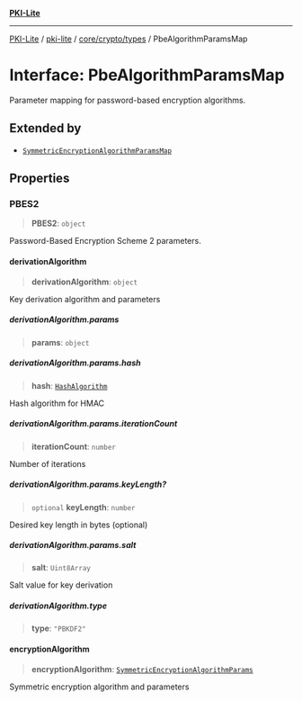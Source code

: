 [**PKI-Lite**](../../../../../README.md)

---

[PKI-Lite](../../../../../README.md) / [pki-lite](../../../../README.md) / [core/crypto/types](../README.md) / PbeAlgorithmParamsMap

# Interface: PbeAlgorithmParamsMap

Parameter mapping for password-based encryption algorithms.

## Extended by

- [`SymmetricEncryptionAlgorithmParamsMap`](SymmetricEncryptionAlgorithmParamsMap.md)

## Properties

### PBES2

> **PBES2**: `object`

Password-Based Encryption Scheme 2 parameters.

#### derivationAlgorithm

> **derivationAlgorithm**: `object`

Key derivation algorithm and parameters

##### derivationAlgorithm.params

> **params**: `object`

##### derivationAlgorithm.params.hash

> **hash**: [`HashAlgorithm`](../type-aliases/HashAlgorithm.md)

Hash algorithm for HMAC

##### derivationAlgorithm.params.iterationCount

> **iterationCount**: `number`

Number of iterations

##### derivationAlgorithm.params.keyLength?

> `optional` **keyLength**: `number`

Desired key length in bytes (optional)

##### derivationAlgorithm.params.salt

> **salt**: `Uint8Array`

Salt value for key derivation

##### derivationAlgorithm.type

> **type**: `"PBKDF2"`

#### encryptionAlgorithm

> **encryptionAlgorithm**: [`SymmetricEncryptionAlgorithmParams`](../type-aliases/SymmetricEncryptionAlgorithmParams.md)

Symmetric encryption algorithm and parameters
